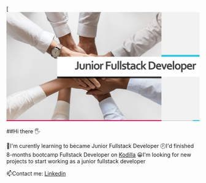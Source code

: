 [![logo](https://github.com/KatWas/Kasia-cv/blob/main/asssets/Junior%20Fullstack%20Developer.jpg)

##Hi there 🖐

🤞I'm curently learning to became Junior Fullstack Developer
🕗I'd finished 8-months bootcamp Fullstack Developer on [Kodilla](https://www.kodilla.com)
😀I'm looking for new projects to start working as a junior fullstack developer 

📫Contact me:
[Linkedin](https://www.linkedin.com/in/katarzyna-wasilewska-703b78103/)


